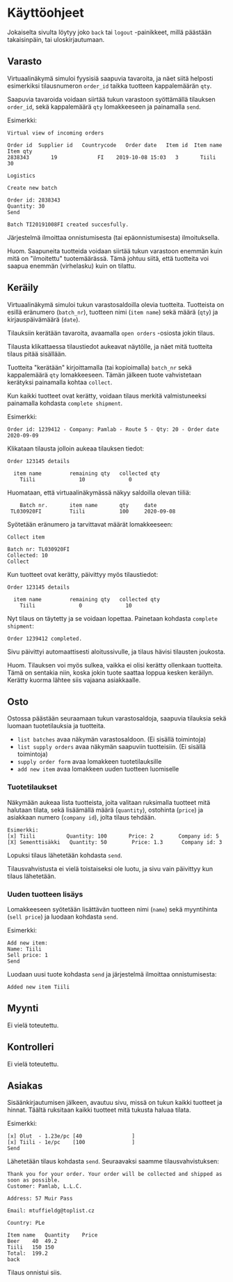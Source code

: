 # Käyttöohjeet

Jokaiselta sivulta löytyy joko `back` tai `logout` -painikkeet, millä päästään takaisinpäin, tai uloskirjautumaan.

## Varasto

Virtuaalinäkymä simuloi fyysisiä saapuvia tavaroita, ja näet siitä helposti esimerkiksi tilausnumeron `order_id` taikka tuotteen kappalemäärän `qty`.

Saapuvia tavaroida voidaan siirtää tukun varastoon syöttämällä tilauksen `order_id`, sekä kappalemäärä `qty` lomakkeeseen ja painamalla `send`.

Esimerkki:

```
Virtual view of incoming orders

Order id  Supplier id   Countrycode   Order date   Item id  Item name  Item qty
2838343       19             FI    2019-10-08 15:03   3       Tiili       30

Logistics

Create new batch

Order id: 2838343
Quantity: 30
Send
```

```
Batch TI20191008FI created succesfully.
```

Järjestelmä ilmoittaa onnistumisesta (tai epäonnistumisesta) ilmoituksella.

Huom. Saapuneita tuotteida voidaan siirtää tukun varastoon enemmän kuin mitä on "ilmoitettu" tuotemäärässä. Tämä johtuu siitä, että tuotteita voi saapua enemmän (virhelasku) kuin on tilattu.

## Keräily

Virtuaalinäkymä simuloi tukun varastosaldoilla olevia tuotteita. Tuotteista on esillä eränumero (`batch_nr`), tuotteen nimi (`item name`) sekä määrä (`qty`) ja kirjauspäivämäärä (`date`).

Tilauksiin kerätään tavaroita, avaamalla `open orders` -osiosta jokin tilaus.

Tilausta klikattaessa tilaustiedot aukeavat näytölle, ja näet mitä tuotteita tilaus pitää sisällään.

Tuotteita "kerätään" kirjoittamalla (tai kopioimalla) `batch_nr` sekä kappalemäärä `qty` lomakkeeseen. Tämän jälkeen tuote vahvistetaan kerätyksi painamalla kohtaa `collect`.

Kun kaikki tuotteet ovat kerätty, voidaan tilaus merkitä valmistuneeksi painamalla kohdasta `complete shipment`.

Esimerkki:

```
Order id: 1239412 - Company: Pamlab - Route 5 - Qty: 20 - Order date 2020-09-09
```

Klikataan tilausta jolloin aukeaa tilauksen tiedot:

```
Order 123145 details

  item name         remaining qty   collected qty
    Tiili              10              0
```

Huomataan, että virtuaalinäkymässä näkyy saldoilla olevan tiiliä:

```
    Batch nr.       item name       qty     date
 TL030920FI         Tiili           100     2020-09-08
```

Syötetään eränumero ja tarvittavat määrät lomakkeeseen:

```
Collect item

Batch nr: TL030920FI
Collected: 10
Collect
```

Kun tuotteet ovat kerätty, päivittyy myös tilaustiedot:

```
Order 123145 details

  item name         remaining qty   collected qty
    Tiili              0              10
```

Nyt tilaus on täytetty ja se voidaan lopettaa. Painetaan kohdasta `complete shipment`:

```
Order 1239412 completed.
```

Sivu päivittyi automaattisesti aloitussivulle, ja tilaus hävisi tilausten joukosta.

Huom. Tilauksen voi myös sulkea, vaikka ei olisi kerätty ollenkaan tuotteita. Tämä on sentakia niin, koska jokin tuote saattaa loppua kesken keräilyn. Kerätty kuorma lähtee siis vajaana asiakkaalle.

## Osto

Ostossa päästään seuraamaan tukun varastosaldoja, saapuvia tilauksia sekä luomaan tuotetilauksia ja tuotteita.

- `list batches` avaa näkymän varastosaldoon. (Ei sisällä toimintoja)
- `list supply orders` avaa näkymän saapuviin tuotteisiin. (Ei sisällä toimintoja)
- `supply order form` avaa lomakkeen tuotetilauksille
- `add new item` avaa lomakkeen uuden tuotteen luomiselle

### Tuotetilaukset

Näkymään aukeaa lista tuotteista, joita valitaan ruksimalla tuotteet mitä halutaan tilata, sekä lisäämällä määrä (`quantity`), ostohinta (`price`) ja asiakkaan numero (`company id`), jolta tilaus tehdään.

```
Esimerkki:
[x] Tiili          Quantity: 100       Price: 2        Company id: 5
[X] Sementtisäkki   Quantity: 50        Price: 1.3      Company id: 3
```

Lopuksi tilaus lähetetään kohdasta `send`.

Tilausvahvistusta ei vielä toistaiseksi ole luotu, ja sivu vain päivittyy kun tilaus lähetetään.

### Uuden tuotteen lisäys

Lomakkeeseen syötetään lisättävän tuotteen nimi (`name`) sekä myyntihinta (`sell price`) ja luodaan kohdasta `send`.

Esimerkki:

```
Add new item:
Name: Tiili
Sell price: 1
Send
```

Luodaan uusi tuote kohdasta `send` ja järjestelmä ilmoittaa onnistumisesta:

```
Added new item Tiili
```

## Myynti

Ei vielä toteutettu.

## Kontrolleri

Ei vielä toteutettu.

## Asiakas

Sisäänkirjautumisen jälkeen, avautuu sivu, missä on tukun kaikki tuotteet ja hinnat. Täältä ruksitaan kaikki tuotteet mitä tukusta haluaa tilata.

Esimerkki:

```
[x] Olut  - 1.23e/pc [40                ]
[x] Tiili - 1e/pc    [100               ]
Send
```

Lähetetään tilaus kohdasta `send`. Seuraavaksi saamme tilausvahvistuksen:

```
Thank you for your order. Your order will be collected and shipped as soon as possible.
Customer: Pamlab, L.L.C.

Address: 57 Muir Pass

Email: mtuffieldg@toplist.cz

Country: PLe

Item name	Quantity	Price
Beer	40	49.2
Tiili	150	150
Total:	199.2
back
```

Tilaus onnistui siis.
